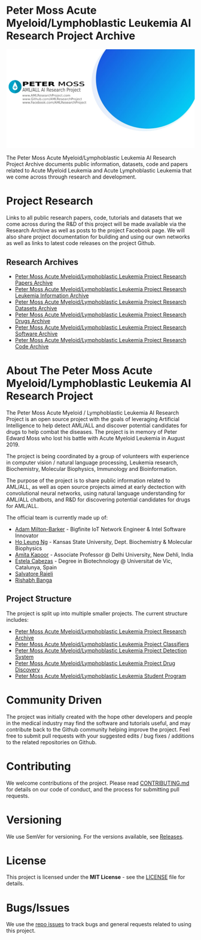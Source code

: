# Peter Moss Acute Myeloid/Lymphoblastic Leukemia AI Research Project Archive

![Peter Moss Acute Myeloid/Lymphoblastic Leukemia AI Research Project Archive](Media/Images/Page-Banner.png)

The Peter Moss Acute Myeloid/Lymphoblastic Leukemia AI Research Project Archive documents public information, datasets, code and papers related to Acute Myeloid Leukemia and Acute Lymphoblastic Leukemia that we come across through research and development.

# Project Research

Links to all public research papers, code, tutorials and datasets that we come across during the R&D of this project will be made available via the Research Archive as well as posts to the project Facebook page. We will also share project documentation for building and using our own networks as well as links to latest code releases on the project Github.

## Research Archives

- [Peter Moss Acute Myeloid/Lymphoblastic Leukemia Project Research Papers Archive](https://github.com/AdamMiltonBarker/AML-ALL-Research-Archive/blob/master/Papers.md "Peter Moss Acute Myeloid/Lymphoblastic Leukemia Project Research Papers Archive")
- [Peter Moss Acute Myeloid/Lymphoblastic Leukemia Project Research Leukemia Information Archive](https://github.com/AdamMiltonBarker/AML-ALL-Research-Archive/blob/master/Leukemia.md "Peter Moss Acute Myeloid/Lymphoblastic Leukemia Project Research Leukemia Information Archive")
- [Peter Moss Acute Myeloid/Lymphoblastic Leukemia Project Research Datasets Archive](https://github.com/AdamMiltonBarker/AML-ALL-Research-Archive/blob/master/Datasets.md "Peter Moss Acute Myeloid/Lymphoblastic Leukemia Project Research Datasets Archive")
- [Peter Moss Acute Myeloid/Lymphoblastic Leukemia Project Research Drugs Archive](https://github.com/AdamMiltonBarker/AML-ALL-Research-Archive/blob/master/Drugs.md "Peter Moss Acute Myeloid/Lymphoblastic Leukemia Project Research Drugs Archive")
- [Peter Moss Acute Myeloid/Lymphoblastic Leukemia Project Research Software Archive](https://github.com/AdamMiltonBarker/AML-ALL-Research-Archive/blob/master/Software.md "Peter Moss Acute Myeloid/Lymphoblastic Leukemia Project Research Software Archive")
- [Peter Moss Acute Myeloid/Lymphoblastic Leukemia Project Research Code Archive](https://github.com/AdamMiltonBarker/AML-ALL-Research-Archive/blob/master/Code.md "Peter Moss Acute Myeloid/Lymphoblastic Leukemia Project Research Code Archive")

# About The Peter Moss Acute Myeloid/Lymphoblastic Leukemia AI Research Project

The Peter Moss Acute Myeloid / Lymphoblastic Leukemia AI Research Project is an open source project with the goals of leveraging Artificial Intelligence to help detect AML/ALL and discover potential candidates for drugs to help combat the diseases. The project is in memory of Peter Edward Moss who lost his battle with Acute Myeloid Leukemia in August 2019.

The project is being coordinated by a group of volunteers with experience in computer vision / natural language processing, Leukemia research, Biochemistry, Molecular Biophysics, Immunology and Bioinformation.

The purpose of the project is to share public information related to AML/ALL, as well as open source projects aimed at early dectection with convolutional neural networks, using natural language understanding for AML/ALL chatbots, and R&D for discovering potential candidates for drugs for AML/ALL.

The official team is currently made up of:

- [Adam Milton-Barker](https://github.com/orgs/AMLResearchProject/people/AdamMiltonBarker "Adam Milton-Barker") - Bigfinite IoT Network Engineer & Intel Software Innovator
- [Ho Leung Ng](https://github.com/orgs/AMLResearchProject/people/holeung "Ho  Leung Ng") - Kansas State University, Dept. Biochemistry & Molecular Biophysics
- [Amita Kapoor](https://github.com/orgs/AMLResearchProject/people/amita-kapoor "Amita Kapoor") - Associate Professor @ Delhi University, New Dehli, India
- [Estela Cabezas](https://www.facebook.com/Esteeelaa "Estela Cabezas") - Degree in Biotechnology @ Universitat de Vic, Catalunya, Spain
- [Salvatore Raieli​](https://github.com/orgs/AMLResearchProject/people/SalvatoreRa "Salvatore Raieli​")
- [Rishabh Banga](https://github.com/orgs/AMLResearchProject/people/rishabhbanga "Rishabh Banga")​

## Project Structure

The project is split up into multiple smaller projects. The current structure includes:

- [Peter Moss Acute Myeloid/Lymphoblastic Leukemia Project Research Archive](https://github.com/AMLResearchProject/AML-ALL-Research-Archive "Peter Moss Acute Myeloid/Lymphoblastic Leukemia Project Research Archive")
- [Peter Moss Acute Myeloid/Lymphoblastic Leukemia Project Classifiers](https://github.com/AMLResearchProject/AML-ALL-Classifiers "Peter Moss Acute Myeloid/Lymphoblastic Leukemia Project Classifiers")
- [Peter Moss Acute Myeloid/Lymphoblastic Leukemia Project Detection System](https://github.com/AMLResearchProject/AML-ALL-Detection-System "Peter Moss Acute Myeloid/Lymphoblastic Leukemia Project Detection System")
- [Peter Moss Acute Myeloid/Lymphoblastic Leukemia Project Drug Discovery](https://github.com/AMLResearchProject/AML-ALL-Drug-Discovery "Peter Moss Acute Myeloid/Lymphoblastic Leukemia Project Drug Discovery")
- [Peter Moss Acute Myeloid/Lymphoblastic Leukemia Student Program](https://github.com/AMLResearchProject/AML-ALL-AI-Student-Program "Peter Moss Acute Myeloid/Lymphoblastic Leukemia Student Program")

# Community Driven

The project was initially created with the hope other developers and people in the medical industry may find the software and tutorials useful, and may contribute back to the Github community helping improve the project. Feel free to submit pull requests with your suggested edits / bug fixes / additions to the related repositories on Github.

# Contributing

We welcome contributions of the project. Please read [CONTRIBUTING.md](https://github.com/AMLResearchProject/AML-ALL-Research-Archive/blob/master/CONTRIBUTING.md "CONTRIBUTING.md") for details on our code of conduct, and the process for submitting pull requests.

# Versioning

We use SemVer for versioning. For the versions available, see [Releases](https://github.com/AMLResearchProject/AML-ALL-Research-Archive/releases "Releases").

# License

This project is licensed under the **MIT License** - see the [LICENSE](https://github.com/AMLResearchProject/AML-ALL-Research-Archive/blob/master/LICENSE "LICENSE") file for details.

# Bugs/Issues

We use the [repo issues](https://github.com/AMLResearchProject/AML-ALL-Research-Archive/issues "repo issues") to track bugs and general requests related to using this project.
